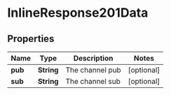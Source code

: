 

# InlineResponse201Data

## Properties

Name | Type | Description | Notes
------------ | ------------- | ------------- | -------------
**pub** | **String** | The channel pub |  [optional]
**sub** | **String** | The channel sub |  [optional]



